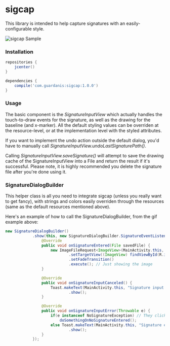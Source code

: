 # sigcap

This library is intended to help capture signatures with an easily-configurable style.

![sigcap Sample](https://github.com/mattsilber/sigcap/raw/master/sigcap.gif)

### Installation

```groovy
repositories {
    jcenter()
}

dependencies {
    compile('com.guardanis:sigcap:1.0.0')
}
```

### Usage

The basic component is the *SignatureInputView* which actually handles the touch-to-draw events for the signature, as well as the drawing for the baseline (and x-marker). All the default styling values can be overriden at the resource-level, or at the implementation level with the styled attributes.

If you want to implement the undo action outside the default dialog, you'd have to manually call *SignatureInputView.undoLastSignaturePath()*.

Calling *SignatureInputView.saveSignature()* will attempt to save the drawing cache of the SignatureInputView into a File and return the result if it's successful. Please note, it is highly recommended you delete the signature file after you're done using it.

### SignatureDialogBuilder

This helper class is all you need to integrate sigcap (unless you really want to get fancy), with strings and colors easily overriden through the resources (same as the default resources mentioned above).

Here's an example of how to call the SignatureDialogBuilder, from the gif example above:

```java
new SignatureDialogBuilder()
            .show(this, new SignatureDialogBuilder.SignatureEventListener() {
                @Override
                public void onSignatureEntered(File savedFile) {
                    new ImageFileRequest<ImageView>(MainActivity.this, savedFile)
                            .setTargetView((ImageView) findViewById(R.id.test_image))
                            .setFadeTransition()
                            .execute(); // Just showing the image 
                }

                @Override
                public void onSignatureInputCanceled() {
                    Toast.makeText(MainActivity.this, "Signature input canceled", Toast.LENGTH_SHORT)
                            .show();
                }

                @Override
                public void onSignatureInputError(Throwable e) {
                    if(e instanceof NoSignatureException) // They clicked confirm without entering anything
                        doSomethingOnNoSignatureEntered();
                    else Toast.makeText(MainActivity.this, "Signature error", Toast.LENGTH_SHORT)
                            .show();
                }
            });
```
